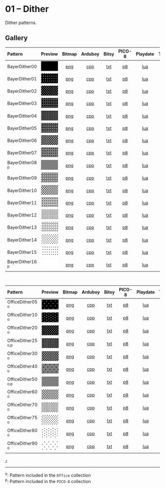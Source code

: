# 01 – Dither

Dither patterns.

## Gallery

| Pattern | Preview | Bitmap | Arduboy | Bitsy | PICO-8 | Playdate | Thumby |
| :------ | :-----: | :----: | :-----: | :---: | :----: | :------: | :----: |
| BayerDither00 | <img width="64" height="32" src="../docs/art/BayerDither00.png" alt=""> | [png](png/BayerDither00.png) | [cpp](Dither.h#L12-L24) | [txt](Dither.bitsy.txt#L5-L14) | [p𝟪](dither.p8.lua#L7-L20) | [lua](Dither.playdate.lua#L5-L17) | [py](Dither.thumby.py#L5-L16) |
| BayerDither01 | <img width="64" height="32" src="../docs/art/BayerDither01.png" alt=""> | [png](png/BayerDither01.png) | [cpp](Dither.h#L26-L38) | [txt](Dither.bitsy.txt#L16-L25) | [p𝟪](dither.p8.lua#L22-L35) | [lua](Dither.playdate.lua#L19-L31) | [py](Dither.thumby.py#L18-L29) |
| BayerDither02 | <img width="64" height="32" src="../docs/art/BayerDither02.png" alt=""> | [png](png/BayerDither02.png) | [cpp](Dither.h#L40-L52) | [txt](Dither.bitsy.txt#L27-L36) | [p𝟪](dither.p8.lua#L37-L50) | [lua](Dither.playdate.lua#L33-L45) | [py](Dither.thumby.py#L31-L42) |
| BayerDither03 | <img width="64" height="32" src="../docs/art/BayerDither03.png" alt=""> | [png](png/BayerDither03.png) | [cpp](Dither.h#L54-L66) | [txt](Dither.bitsy.txt#L38-L47) | [p𝟪](dither.p8.lua#L52-L65) | [lua](Dither.playdate.lua#L47-L59) | [py](Dither.thumby.py#L44-L55) |
| BayerDither04 | <img width="64" height="32" src="../docs/art/BayerDither04.png" alt=""> | [png](png/BayerDither04.png) | [cpp](Dither.h#L68-L80) | [txt](Dither.bitsy.txt#L49-L58) | [p𝟪](dither.p8.lua#L67-L80) | [lua](Dither.playdate.lua#L61-L73) | [py](Dither.thumby.py#L57-L68) |
| BayerDither05 | <img width="64" height="32" src="../docs/art/BayerDither05.png" alt=""> | [png](png/BayerDither05.png) | [cpp](Dither.h#L82-L94) | [txt](Dither.bitsy.txt#L60-L69) | [p𝟪](dither.p8.lua#L82-L95) | [lua](Dither.playdate.lua#L75-L87) | [py](Dither.thumby.py#L70-L81) |
| BayerDither06 | <img width="64" height="32" src="../docs/art/BayerDither06.png" alt=""> | [png](png/BayerDither06.png) | [cpp](Dither.h#L96-L108) | [txt](Dither.bitsy.txt#L71-L80) | [p𝟪](dither.p8.lua#L97-L110) | [lua](Dither.playdate.lua#L89-L101) | [py](Dither.thumby.py#L83-L94) |
| BayerDither07 | <img width="64" height="32" src="../docs/art/BayerDither07.png" alt=""> | [png](png/BayerDither07.png) | [cpp](Dither.h#L110-L122) | [txt](Dither.bitsy.txt#L82-L91) | [p𝟪](dither.p8.lua#L112-L125) | [lua](Dither.playdate.lua#L103-L115) | [py](Dither.thumby.py#L96-L107) |
| BayerDither08 <sup>p</sup>| <img width="64" height="32" src="../docs/art/BayerDither08.png" alt=""> | [png](png/BayerDither08.png) | [cpp](Dither.h#L124-L136) | [txt](Dither.bitsy.txt#L93-L102) | [p𝟪](dither.p8.lua#L127-L140) | [lua](Dither.playdate.lua#L117-L129) | [py](Dither.thumby.py#L109-L120) |
| BayerDither09 | <img width="64" height="32" src="../docs/art/BayerDither09.png" alt=""> | [png](png/BayerDither09.png) | [cpp](Dither.h#L138-L150) | [txt](Dither.bitsy.txt#L104-L113) | [p𝟪](dither.p8.lua#L142-L155) | [lua](Dither.playdate.lua#L131-L143) | [py](Dither.thumby.py#L122-L133) |
| BayerDither10 | <img width="64" height="32" src="../docs/art/BayerDither10.png" alt=""> | [png](png/BayerDither10.png) | [cpp](Dither.h#L152-L164) | [txt](Dither.bitsy.txt#L115-L124) | [p𝟪](dither.p8.lua#L157-L170) | [lua](Dither.playdate.lua#L145-L157) | [py](Dither.thumby.py#L135-L146) |
| BayerDither11 | <img width="64" height="32" src="../docs/art/BayerDither11.png" alt=""> | [png](png/BayerDither11.png) | [cpp](Dither.h#L166-L178) | [txt](Dither.bitsy.txt#L126-L135) | [p𝟪](dither.p8.lua#L172-L185) | [lua](Dither.playdate.lua#L159-L171) | [py](Dither.thumby.py#L148-L159) |
| BayerDither12 | <img width="64" height="32" src="../docs/art/BayerDither12.png" alt=""> | [png](png/BayerDither12.png) | [cpp](Dither.h#L180-L192) | [txt](Dither.bitsy.txt#L137-L146) | [p𝟪](dither.p8.lua#L187-L200) | [lua](Dither.playdate.lua#L173-L185) | [py](Dither.thumby.py#L161-L172) |
| BayerDither13 | <img width="64" height="32" src="../docs/art/BayerDither13.png" alt=""> | [png](png/BayerDither13.png) | [cpp](Dither.h#L194-L206) | [txt](Dither.bitsy.txt#L148-L157) | [p𝟪](dither.p8.lua#L202-L215) | [lua](Dither.playdate.lua#L187-L199) | [py](Dither.thumby.py#L174-L185) |
| BayerDither14 | <img width="64" height="32" src="../docs/art/BayerDither14.png" alt=""> | [png](png/BayerDither14.png) | [cpp](Dither.h#L208-L220) | [txt](Dither.bitsy.txt#L159-L168) | [p𝟪](dither.p8.lua#L217-L230) | [lua](Dither.playdate.lua#L201-L213) | [py](Dither.thumby.py#L187-L198) |
| BayerDither15 | <img width="64" height="32" src="../docs/art/BayerDither15.png" alt=""> | [png](png/BayerDither15.png) | [cpp](Dither.h#L222-L234) | [txt](Dither.bitsy.txt#L170-L179) | [p𝟪](dither.p8.lua#L232-L245) | [lua](Dither.playdate.lua#L215-L227) | [py](Dither.thumby.py#L200-L211) |
| BayerDither16 <sup>p</sup>| <img width="64" height="32" src="../docs/art/BayerDither16.png" alt=""> | [png](png/BayerDither16.png) | [cpp](Dither.h#L236-L248) | [txt](Dither.bitsy.txt#L181-L190) | [p𝟪](dither.p8.lua#L247-L260) | [lua](Dither.playdate.lua#L229-L241) | [py](Dither.thumby.py#L213-L224) |

<br>


| Pattern | Preview | Bitmap | Arduboy | Bitsy | PICO-8 | Playdate | Thumby |
| :------ | :-----: | :----: | :-----: | :---: | :----: | :------: | :----: |
| OfficeDither05 <sup>o</sup>| <img width="64" height="32" src="../docs/art/OfficeDither05.png" alt=""> | [png](png/OfficeDither05.png) | [cpp](Dither.h#L250-L261) | [txt](Dither.bitsy.txt#L192-L201) | [p𝟪](dither.p8.lua#L262-L274) | [lua](Dither.playdate.lua#L243-L255) | [py](Dither.thumby.py#L226-L237) |
| OfficeDither10 <sup>o</sup>| <img width="64" height="32" src="../docs/art/OfficeDither10.png" alt=""> | [png](png/OfficeDither10.png) | [cpp](Dither.h#L263-L274) | [txt](Dither.bitsy.txt#L203-L212) | [p𝟪](dither.p8.lua#L276-L288) | [lua](Dither.playdate.lua#L257-L269) | [py](Dither.thumby.py#L239-L250) |
| OfficeDither20 <sup>o</sup>| <img width="64" height="32" src="../docs/art/OfficeDither20.png" alt=""> | [png](png/OfficeDither20.png) | [cpp](Dither.h#L276-L288) | [txt](Dither.bitsy.txt#L214-L223) | [p𝟪](dither.p8.lua#L290-L303) | [lua](Dither.playdate.lua#L271-L283) | [py](Dither.thumby.py#L252-L263) |
| OfficeDither25 <sup>o,p</sup>| <img width="64" height="32" src="../docs/art/OfficeDither25.png" alt=""> | [png](png/OfficeDither25.png) | [cpp](Dither.h#L290-L302) | [txt](Dither.bitsy.txt#L225-L234) | [p𝟪](dither.p8.lua#L305-L318) | [lua](Dither.playdate.lua#L285-L297) | [py](Dither.thumby.py#L265-L276) |
| OfficeDither30 <sup>o</sup>| <img width="64" height="32" src="../docs/art/OfficeDither30.png" alt=""> | [png](png/OfficeDither30.png) | [cpp](Dither.h#L304-L316) | [txt](Dither.bitsy.txt#L236-L245) | [p𝟪](dither.p8.lua#L320-L333) | [lua](Dither.playdate.lua#L299-L311) | [py](Dither.thumby.py#L278-L289) |
| OfficeDither40 <sup>o</sup>| <img width="64" height="32" src="../docs/art/OfficeDither40.png" alt=""> | [png](png/OfficeDither40.png) | [cpp](Dither.h#L318-L329) | [txt](Dither.bitsy.txt#L247-L256) | [p𝟪](dither.p8.lua#L335-L347) | [lua](Dither.playdate.lua#L313-L325) | [py](Dither.thumby.py#L291-L302) |
| OfficeDither50 <sup>o,p</sup>| <img width="64" height="32" src="../docs/art/OfficeDither50.png" alt=""> | [png](png/OfficeDither50.png) | [cpp](Dither.h#L331-L343) | [txt](Dither.bitsy.txt#L258-L267) | [p𝟪](dither.p8.lua#L349-L362) | [lua](Dither.playdate.lua#L327-L339) | [py](Dither.thumby.py#L304-L315) |
| OfficeDither60 <sup>o</sup>| <img width="64" height="32" src="../docs/art/OfficeDither60.png" alt=""> | [png](png/OfficeDither60.png) | [cpp](Dither.h#L345-L357) | [txt](Dither.bitsy.txt#L269-L278) | [p𝟪](dither.p8.lua#L364-L377) | [lua](Dither.playdate.lua#L341-L353) | [py](Dither.thumby.py#L317-L328) |
| OfficeDither70 <sup>o</sup>| <img width="64" height="32" src="../docs/art/OfficeDither70.png" alt=""> | [png](png/OfficeDither70.png) | [cpp](Dither.h#L359-L371) | [txt](Dither.bitsy.txt#L280-L289) | [p𝟪](dither.p8.lua#L379-L392) | [lua](Dither.playdate.lua#L355-L367) | [py](Dither.thumby.py#L330-L341) |
| OfficeDither75 <sup>o</sup>| <img width="64" height="32" src="../docs/art/OfficeDither75.png" alt=""> | [png](png/OfficeDither75.png) | [cpp](Dither.h#L373-L385) | [txt](Dither.bitsy.txt#L291-L300) | [p𝟪](dither.p8.lua#L394-L407) | [lua](Dither.playdate.lua#L369-L381) | [py](Dither.thumby.py#L343-L354) |
| OfficeDither80 <sup>o</sup>| <img width="64" height="32" src="../docs/art/OfficeDither80.png" alt=""> | [png](png/OfficeDither80.png) | [cpp](Dither.h#L387-L398) | [txt](Dither.bitsy.txt#L302-L311) | [p𝟪](dither.p8.lua#L409-L421) | [lua](Dither.playdate.lua#L383-L395) | [py](Dither.thumby.py#L356-L367) |
| OfficeDither90 <sup>o</sup>| <img width="64" height="32" src="../docs/art/OfficeDither90.png" alt=""> | [png](png/OfficeDither90.png) | [cpp](Dither.h#L400-L411) | [txt](Dither.bitsy.txt#L313-L322) | [p𝟪](dither.p8.lua#L423-L435) | [lua](Dither.playdate.lua#L397-L409) | [py](Dither.thumby.py#L369-L380) |


[`⤴`](#gallery)

---

<sup>o</sup>: Pattern included in the `Office` collection  
<sup>p</sup>: Pattern included in the `PICO-8` collection 

<br>
